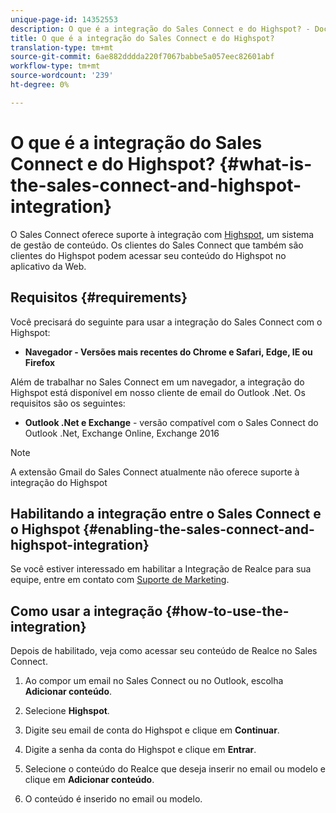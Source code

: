 ```yaml
---
unique-page-id: 14352553
description: O que é a integração do Sales Connect e do Highspot? - Documentos do Marketing - Documentação do produto
title: O que é a integração do Sales Connect e do Highspot?
translation-type: tm+mt
source-git-commit: 6ae882dddda220f7067babbe5a057eec82601abf
workflow-type: tm+mt
source-wordcount: '239'
ht-degree: 0%

---
```



# O que é a integração do Sales Connect e do Highspot? {#what-is-the-sales-connect-and-highspot-integration}

O Sales Connect oferece suporte à integração com [Highspot](https://www.highspot.com/), um sistema de gestão de conteúdo. Os clientes do Sales Connect que também são clientes do Highspot podem acessar seu conteúdo do Highspot no aplicativo da Web.

## Requisitos {#requirements}

Você precisará do seguinte para usar a integração do Sales Connect com o Highspot:

* **Navegador - Versões mais recentes do Chrome e Safari, Edge, IE ou Firefox**

Além de trabalhar no Sales Connect em um navegador, a integração do Highspot está disponível em nosso cliente de email do Outlook .Net. Os requisitos são os seguintes:

* **Outlook .Net e Exchange**  - versão compatível com o Sales Connect do Outlook .Net, Exchange Online, Exchange 2016

>[!NOTE]
>
>A extensão Gmail do Sales Connect atualmente não oferece suporte à integração do Highspot

## Habilitando a integração entre o Sales Connect e o Highspot {#enabling-the-sales-connect-and-highspot-integration}

Se você estiver interessado em habilitar a Integração de Realce para sua equipe, entre em contato com [Suporte de Marketing](https://nation.marketo.com/t5/Support/ct-p/Support#).

## Como usar a integração {#how-to-use-the-integration}

Depois de habilitado, veja como acessar seu conteúdo de Realce no Sales Connect.

1. Ao compor um email no Sales Connect ou no Outlook, escolha **Adicionar conteúdo**.

1. Selecione **Highspot**.

1. Digite seu email de conta do Highspot e clique em **Continuar**.

1. Digite a senha da conta do Highspot e clique em **Entrar**.

1. Selecione o conteúdo do Realce que deseja inserir no email ou modelo e clique em **Adicionar conteúdo**.

1. O conteúdo é inserido no email ou modelo.
